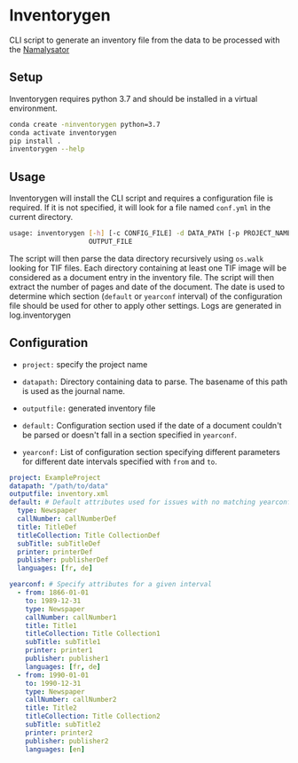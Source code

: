 # Inventorygen

CLI script to generate an inventory file from the data to be processed with the [Namalysator](https://github.com/natliblux/Namalysator)

## Setup

Inventorygen requires python 3.7 and should be installed in a virtual environment.

```bash
conda create -ninventorygen python=3.7
conda activate inventorygen
pip install .
inventorygen --help
```

## Usage
Inventorygen will install the CLI script and requires a configuration file is required.
If it is not specified, it will look for a file named ```conf.yml``` in the current directory.
```bash
usage: inventorygen [-h] [-c CONFIG_FILE] -d DATA_PATH [-p PROJECT_NAME] -o
                    OUTPUT_FILE
```

The script will then parse the data directory recursively using ```os.walk``` looking for TIF files. 
Each directory containing at least one TIF image will be considered as a document entry in the inventory file.
The script will then extract the number of pages and date of the document.
The date is used to determine which section (```default``` or ```yearconf``` interval) of the configuration file should be used for other to apply other settings.
Logs are generated in log.inventorygen

## Configuration

* ```project:``` specify the project name
* ```datapath:``` Directory containing data to parse. The basename of this path is used as the journal name. 
* ```outputfile:``` generated inventory file

* ```default:``` Configuration section used if the date of a document couldn't be parsed or doesn't fall in a section specified in ```yearconf```.
* ```yearconf:``` List of configuration section specifying different parameters for different date intervals specified with ```from``` and ```to```.

```yaml
project: ExampleProject
datapath: "/path/to/data"
outputfile: inventory.xml
default: # Default attributes used for issues with no matching yearconf
  type: Newspaper
  callNumber: callNumberDef
  title: TitleDef
  titleCollection: Title CollectionDef
  subTitle: subTitleDef
  printer: printerDef
  publisher: publisherDef
  languages: [fr, de]

yearconf: # Specify attributes for a given interval
  - from: 1866-01-01
    to: 1989-12-31
    type: Newspaper
    callNumber: callNumber1
    title: Title1
    titleCollection: Title Collection1
    subTitle: subTitle1
    printer: printer1
    publisher: publisher1
    languages: [fr, de]
  - from: 1990-01-01
    to: 1990-12-31
    type: Newspaper
    callNumber: callNumber2
    title: Title2
    titleCollection: Title Collection2
    subTitle: subTitle2
    printer: printer2
    publisher: publisher2
    languages: [en]
 ```
